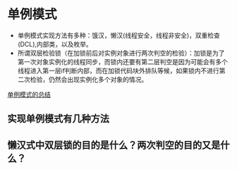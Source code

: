 # 单例模式

* 单例模式实现方法有多种：饿汉，懒汉(线程安全，线程非安全)，双重检查(DCL),内部类，以及枚举。
* 所谓双层检验锁（在加锁前后对实例对象进行两次判空的检验）：加锁是为了第一次对象实例化的线程同步，而锁内还要有第二层判空是因为可能会有多个线程进入第一层if判断内部，而在加锁代码块外排队等候，如果锁内不进行第二次检验，仍然会出现实例化多个对象的情况。

[单例模式的总结](https://xxxblank.github.io/2017/09/14/singleTon/)

## 实现单例模式有几种方法
## 懒汉式中双层锁的目的是什么？两次判空的目的又是什么？